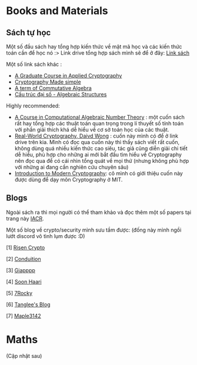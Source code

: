 # Books and Materials

## Sách tự học 

Một số đầu sách hay tổng hợp kiến thức về mật mã học và các kiến thức toán cần để học nó :>
Link drive tổng hợp sách mình sẽ để ở đây: [Link sách](https://drive.google.com/drive/folders/1mao5fHDoW-u82mo-4-lQnS2LUwmDhrcj?usp=sharing)

Một số link sách khác : 
- [A Graduate Course in Applied Cryptography](https://toc.cryptobook.us/book.pdf)
- [Cryptography Made simple](https://mog.dog/files/SP2019/Cryptography%20Made%20Simple.pdf)
- [A term of Commutative Algebra](https://www.mi.fu-berlin.de/en/math/groups/arithmetic_geometry/teaching/exercises/Altman_-Kleiman---A-term-of-commutative-algebra-_2017_.pdf)
- [Cấu trúc đại số - Algebraic Structures](https://www.rug.nl/staff/steffen.muller/lecture_notes_algebraic_structures.pdf)

Highly recommended:
- [A Course in Computational Algebraic Number Theory](https://drive.google.com/file/d/1qdhqxCCOUhRpc2PWKOAA4t4LGL0HtTQD/view) : một cuốn sách rất hay tổng hợp các thuật toán quan trọng trong lí thuyết số tính toán với phần giải thích khá dễ hiểu về cơ sở toán học của các thuật.
- [Real-World Cryptography, Daivd Wong](https://drive.google.com/file/d/1IRbTMSfTAIbuww3MubBMllnSpf3S2Qb0/view) : cuốn này mình có để ở link drive trên kia. Mình có đọc qua cuốn này thì thấy sách viết rất cuốn, không dùng quá nhiều kiến thức cao siêu, tác giả cũng diễn giải chi tiết dễ hiểu, phù hợp cho những ai mới bắt đầu tìm hiểu về Cryptography nên đọc qua để có cái nhìn tổng quát về mọi thứ (nhưng không phù hợp với những ai đang cần nghiên cứu chuyên sâu)
- [Introduction to Modern Cryptography](https://drive.google.com/file/d/1ApoEisjLpJwWVWrBwqfSq1FUuqEAXKO6/view?usp=sharing): cô mình có giới thiệu cuốn này được dùng để dạy môn Cryptography ở MIT. 

## Blogs

Ngoài sách ra thì mọi người có thể tham khảo và đọc thêm một số papers tại trang này [IACR](https://eprint.iacr.org/).

Một số blog về crypto/security mình sưu tầm được: (đống này mình ngồi lướt discord vô tình lụm được :D)

[1] [Risen Crypto](https://risencrypto.github.io/)

[2] [Conduition](https://conduition.io/)

[3] [Giapppp](https://giapppp.github.io/)

[4] [Soon Haari](https://soon.haari.me/)

[5] [7Rocky](https://7rocky.github.io/en/)

[6] [Tanglee's Blog](https://blog.tanglee.top/)

[7] [Maple3142](https://blog.maple3142.net/2025/03/31/dicectf-2025-quals-writeups/en/)




# Maths


(Cập nhật sau)
